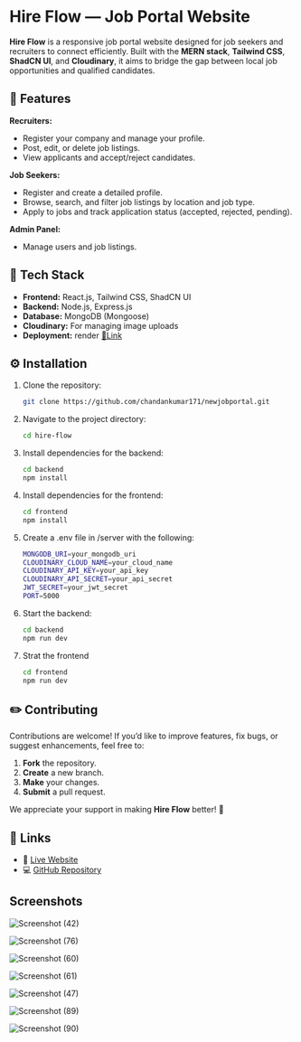 # Hire Flow — Job Portal Website

**Hire Flow** is a responsive job portal website designed for job seekers and recruiters to connect efficiently. Built with the **MERN stack**, **Tailwind CSS**, **ShadCN UI**, and **Cloudinary**, it aims to bridge the gap between local job opportunities and qualified candidates.

## 🚀 Features

**Recruiters:**
- Register your company and manage your profile.
- Post, edit, or delete job listings.
- View applicants and accept/reject candidates.

**Job Seekers:**
- Register and create a detailed profile.
- Browse, search, and filter job listings by location and job type.
- Apply to jobs and track application status (accepted, rejected, pending).

**Admin Panel:**
- Manage users and job listings.

## 🌟 Tech Stack

- **Frontend:** React.js, Tailwind CSS, ShadCN UI
- **Backend:** Node.js, Express.js
- **Database:** MongoDB (Mongoose)
- **Cloudinary:** For managing image uploads
- **Deployment:** render [🔗Link](https://newjobportal-gqmi.onrender.com)

## ⚙️ Installation

1. Clone the repository:
   ```bash
   git clone https://github.com/chandankumar171/newjobportal.git
2. Navigate to the project directory:
   ```bash
   cd hire-flow
3. Install dependencies for the backend:
   ```bash
   cd backend
   npm install
4. Install dependencies for the frontend:
   ```bash
   cd frontend
   npm install
5. Create a .env file in /server with the following:
   ```bash
   MONGODB_URI=your_mongodb_uri
   CLOUDINARY_CLOUD_NAME=your_cloud_name
   CLOUDINARY_API_KEY=your_api_key
   CLOUDINARY_API_SECRET=your_api_secret
   JWT_SECRET=your_jwt_secret
   PORT=5000
6. Start the backend:
   ```bash
   cd backend
   npm run dev
7. Strat the frontend
   ```bash
   cd frontend
   npm run dev

## ✏️ Contributing

Contributions are welcome! If you’d like to improve features, fix bugs, or suggest enhancements, feel free to:

1. **Fork** the repository.
2. **Create** a new branch.
3. **Make** your changes.
4. **Submit** a pull request.

We appreciate your support in making **Hire Flow** better! 💪

## 🔗 Links

- 🔗 [Live Website](https://newjobportal-gqmi.onrender.com)
- 💻 [GitHub Repository](https://github.com/chandankumar171/newjobportal/tree/main)

## Screenshots

![Screenshot (42)](https://github.com/user-attachments/assets/16fb0219-b1fd-4448-8a23-e6120b79fe56)

![Screenshot (76)](https://github.com/user-attachments/assets/b66e8caa-c07c-4a59-bc49-659593b41694)

![Screenshot (60)](https://github.com/user-attachments/assets/6221dd1e-710e-4680-93bc-fe77a7a9df9d)

![Screenshot (61)](https://github.com/user-attachments/assets/5aafc441-a65d-407a-b3ee-d4ed34610711)

![Screenshot (47)](https://github.com/user-attachments/assets/28b8f8c2-8971-4c24-af28-d71ff9d77f52)

![Screenshot (89)](https://github.com/user-attachments/assets/a8f8219b-f7f2-4c13-b7fb-618680d4dcd0)

![Screenshot (90)](https://github.com/user-attachments/assets/568c3732-5e5e-43e3-840a-321c489b0ef1)

